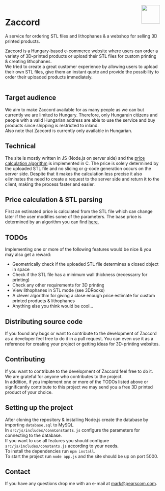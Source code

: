 <img align="right" width="60" src="https://www.zaccord.com/images/logo.png">
<h1>Zaccord</h1>
A service for ordering STL files and lithophanes & a webshop for selling 3D printed products.

Zaccord is a Hungary-based e-commerce website where users can order a variety of 3D-printed
products or upload their STL files for custom printing & creating lithophanes.<br>
We tried to create a great customer experience by allowing users to upload their own STL files, give
them an instant quote and provide the possibility to order their uploaded products immediately.<br><br>

## Target audience
We aim to make Zaccord available for as many people as we can but currently we are limited
to Hungary. Therefore, only Hungarain citizens and people with a valid Hungarian address are
able to use the service and buy products since shipping is restricted to inland.<br>
Also note that Zaccord is currently only available in Hungarian.

## Technical
The site is mostly written in JS (Node.js on server side) and the 
<a href="https://github.com/squancy/stl-parser">price calculation algorithm</a> is implemented in C.
The price is solely determined by the uploaded STL file and no slicing or g-code generation occurs on the
server side. Despite that it makes the calculation less precise it also eliminates the need to create a
request to the server side and return it to the client, making the process faster and easier. 

## Price calculation & STL parsing
First an estimated price is calculated from the STL file which can change later
if the user modifies some of the parameters. The base price is determined by an
algorithm you can find
<a href="https://github.com/squancy/stl-parser">here.</a>

## TODOs
Implementing one or more of the following features would be nice & you may also get a reward:
  - Geometrically check if the uploaded STL file determines a closed object in space
  - Check if the STL file has a minimum wall thickness (necessarry for printing)
  - Check any other requirements for 3D printing
  - View lithophanes in STL mode (see 3DRocks)
  - A clever algorithm for giving a close enough price estimate for custom printed products &
    lithophanes
  - Anything else you think would be cool...

## Distributing source code
If you found any bugs or want to contribute to the development of Zaccord as a developer feel free to do it in a pull request.
You can even use it as a reference for creating your project or getting ideas for 3D-printing websites.

## Contributing
If you want to contribute to the development of Zaccord feel free to do it. We are grateful for
anyone who contributes to the project.<br>
In addition, if you implement one or more of the TODOs listed above or significantly contribute
to this project we may send you a free 3D printed product of your choice.

## Setting up the project
After cloning the repository & installing Node.js create the database by importing `database.sql` to MySQL.<br>
In `src/js/includes/connConstants.js` configure the parameters for connecting to the database.<br>
If you want to use all features you should configure `src/js/includes/constants.js` according
to your needs.<br>
To install the dependencies run `npm install`.<br>
To start the project run `node app.js` and the site should be up on port 5000.<br>

## Contact
If you have any questions drop me with an e-mail at <a href="mailto:mark@pearscom.com">mark@pearscom.com</a>.
